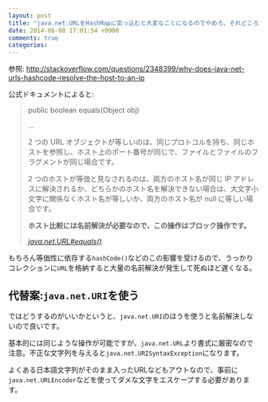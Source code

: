 ```yaml
---
layout: post
title: "java.net.URLをHashMapに突っ込むと大変なことになるのでやめろ、それどころかequalsを呼ぶだけでも大変なことに"
date: 2014-06-08 17:01:54 +0900
comments: true
categories: 
---
```


参照: http://stackoverflow.com/questions/2348399/why-does-java-net-urls-hashcode-resolve-the-host-to-an-ip

公式ドキュメントによると:

> public boolean equals(Object obj)
>
> ...
>
> 2 つの URL オブジェクトが等しいのは、同じプロトコルを持ち、同じホストを参照し、ホスト上のポート番号が同じで、ファイルとファイルのフラグメントが同じ場合です。
>
> 2 つのホストが等価と見なされるのは、両方のホスト名が同じ IP アドレスに解決されるか、どちらかのホスト名を解決できない場合は、大文字小文字に関係なくホスト名が等しいか、両方のホスト名が null に等しい場合です。
>
> <strong>ホスト比較には名前解決が必要なので、この操作はブロック操作です。</strong>
>
> <cite>[java.net.URL#equals()](http://docs.oracle.com/javase/jp/7/api/java/net/URL.html#equals\(\))</cite>

もちろん等価性に依存する`hashCode()`などのこの影響を受けるので、うっかりコレクションに`URL`を格納すると大量の名前解決が発生して死ぬほど遅くなる。

## 代替案:`java.net.URI`を使う

ではどうするのがいいかというと、`java.net.URI`のほうを使うと名前解決しないので良いです。

基本的には同じような操作が可能ですが、`java.net.URL`より書式に厳密なので注意。不正な文字列を与えると`java.net.URISyntaxException`になります。

よくある日本語文字列がそのまま入ったURLなどもアウトなので、事前に`java.net.URLEncoder`などを使ってダメな文字をエスケープする必要があります。


